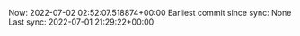 Now: 2022-07-02 02:52:07.518874+00:00 Earliest commit since sync: None Last sync: 2022-07-01 21:29:22+00:00
